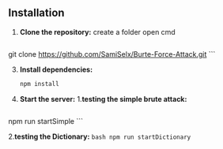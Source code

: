 ## Installation

1. **Clone the repository:**
create a folder
open cmd
   ```bash
git clone  https://github.com/SamiSelx/Burte-Force-Attack.git 
    ```

3. **Install dependencies:**
   ```bash
   npm install
   ```

4. **Start the server:**
   1.**testing the simple brute attack:**
      ```bash
npm run startSimple
      ```
      
  2.**testing the Dictionary:**
     ```bash
   npm run startDictionary
      ```

